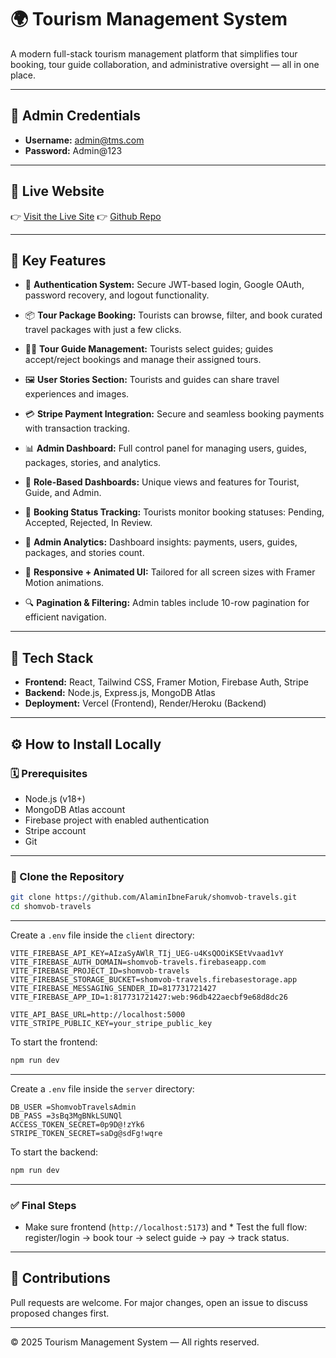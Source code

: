 # 🌍 Tourism Management System

A modern full-stack tourism management platform that simplifies tour booking, tour guide collaboration, and administrative oversight — all in one place.

---

## 🔑 Admin Credentials

* **Username:** [admin@tms.com](mailto:admin@tms.com)
* **Password:** Admin\@123


---

## 🔗 Live Website

👉 [Visit the Live Site](https://shomvobtravels.netlify.app/)
👉 [Github Repo](https://github.com/AlaminIbneFaruk/shomvob-travels)

---

## 🚀 Key Features

* 🔐 **Authentication System:**
  Secure JWT-based login, Google OAuth, password recovery, and logout functionality.

* 📦 **Tour Package Booking:**
  Tourists can browse, filter, and book curated travel packages with just a few clicks.

* 🧑‍✈️ **Tour Guide Management:**
  Tourists select guides; guides accept/reject bookings and manage their assigned tours.

* 🖼️ **User Stories Section:**
  Tourists and guides can share travel experiences and images.

* 💳 **Stripe Payment Integration:**
  Secure and seamless booking payments with transaction tracking.

* 📊 **Admin Dashboard:**
  Full control panel for managing users, guides, packages, stories, and analytics.

* 🧠 **Role-Based Dashboards:**
  Unique views and features for Tourist, Guide, and Admin.

* 🧾 **Booking Status Tracking:**
  Tourists monitor booking statuses: Pending, Accepted, Rejected, In Review.

* 🧲 **Admin Analytics:**
  Dashboard insights: payments, users, guides, packages, and stories count.

* 📱 **Responsive + Animated UI:**
  Tailored for all screen sizes with Framer Motion animations.

* 🔍 **Pagination & Filtering:**
  Admin tables include 10-row pagination for efficient navigation.

---

## 🧰 Tech Stack

* **Frontend:** React, Tailwind CSS, Framer Motion, Firebase Auth, Stripe
* **Backend:** Node.js, Express.js, MongoDB Atlas
* **Deployment:** Vercel (Frontend), Render/Heroku (Backend)

---

## ⚙️ How to Install Locally

### 🗓️ Prerequisites

* Node.js (v18+)
* MongoDB Atlas account
* Firebase project with enabled authentication
* Stripe account
* Git

---

### 🚀 Clone the Repository

```bash
git clone https://github.com/AlaminIbneFaruk/shomvob-travels.git
cd shomvob-travels
```

---

Create a `.env` file inside the `client` directory:

```env
VITE_FIREBASE_API_KEY=AIzaSyAWlR_TIj_UEG-u4KsQOOiKSEtVvaad1vY
VITE_FIREBASE_AUTH_DOMAIN=shomvob-travels.firebaseapp.com
VITE_FIREBASE_PROJECT_ID=shomvob-travels
VITE_FIREBASE_STORAGE_BUCKET=shomvob-travels.firebasestorage.app
VITE_FIREBASE_MESSAGING_SENDER_ID=817731721427
VITE_FIREBASE_APP_ID=1:817731721427:web:96db422aecbf9e68d8dc26

VITE_API_BASE_URL=http://localhost:5000
VITE_STRIPE_PUBLIC_KEY=your_stripe_public_key
```

To start the frontend:

```bash
npm run dev
```

---

Create a `.env` file inside the `server` directory:

```env
DB_USER =ShomvobTravelsAdmin
DB_PASS =3sBq3MgBNkLSUNQl
ACCESS_TOKEN_SECRET=0p9D@!zYk6
STRIPE_TOKEN_SECRET=saDg@sdFg!wqre
```

To start the backend:

```bash
npm run dev
```

---

### ✅ Final Steps

* Make sure  frontend (`http://localhost:5173`) and * Test the full flow: register/login → book tour → select guide → pay → track status.

---

## 🤝 Contributions

Pull requests are welcome. For major changes, open an issue to discuss proposed changes first.

---

© 2025 Tourism Management System — All rights reserved.
